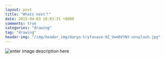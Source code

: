 ```yaml
---
layout: post
title: "Whats next？"
date: 2015-04-03 10:03:31 +0800
comments: true
categories: "drawing"
tag: "drawing"
header-img: "/img/header_img/darya-tryfanava-9Z_VwmBVYNY-unsplash.jpg"
---
```

![enter image description here](whatsnext.jpg)
